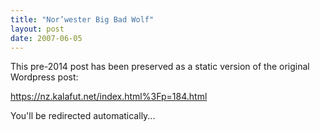 ```yaml
---
title: "Nor’wester Big Bad Wolf"
layout: post
date: 2007-06-05
---
```


This pre-2014 post has been preserved as a static version of the original Wordpress post:

https://nz.kalafut.net/index.html%3Fp=184.html

You'll be redirected automatically...

<head>
  <meta http-equiv="refresh" content="5;url=https://nz.kalafut.net/index.html%3Fp=184.html">
</head>

